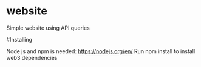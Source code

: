 # website
Simple website using API queries

#Installing

Node js and npm is needed: https://nodejs.org/en/
Run npm install to install web3 dependencies